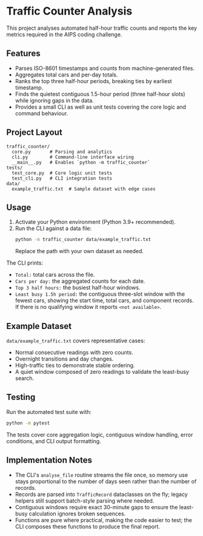 # Traffic Counter Analysis

This project analyses automated half-hour traffic counts and reports the key metrics required in the AIPS coding challenge.

## Features
- Parses ISO-8601 timestamps and counts from machine-generated files.
- Aggregates total cars and per-day totals.
- Ranks the top three half-hour periods, breaking ties by earliest timestamp.
- Finds the quietest contiguous 1.5-hour period (three half-hour slots) while ignoring gaps in the data.
- Provides a small CLI as well as unit tests covering the core logic and command behaviour.

## Project Layout
```
traffic_counter/
  core.py       # Parsing and analytics
  cli.py        # Command-line interface wiring
  __main__.py   # Enables `python -m traffic_counter`
tests/
  test_core.py  # Core logic unit tests
  test_cli.py   # CLI integration tests
data/
  example_traffic.txt  # Sample dataset with edge cases
```

## Usage
1. Activate your Python environment (Python 3.9+ recommended).
2. Run the CLI against a data file:
   ```bash
   python -m traffic_counter data/example_traffic.txt
   ```
   Replace the path with your own dataset as needed.

The CLI prints:
- `Total:` total cars across the file.
- `Cars per day:` the aggregated counts for each date.
- `Top 3 half hours:` the busiest half-hour windows.
- `Least busy 1.5h period:` the contiguous three-slot window with the fewest cars, showing the start time, total cars, and component records. If there is no qualifying window it reports `<not available>`.

## Example Dataset
`data/example_traffic.txt` covers representative cases:
- Normal consecutive readings with zero counts.
- Overnight transitions and day changes.
- High-traffic ties to demonstrate stable ordering.
- A quiet window composed of zero readings to validate the least-busy search.

## Testing
Run the automated test suite with:
```bash
python -m pytest
```
The tests cover core aggregation logic, contiguous window handling, error conditions, and CLI output formatting.

## Implementation Notes
- The CLI's `analyse_file` routine streams the file once, so memory use stays proportional to the number of days seen rather than the number of records.
- Records are parsed into `TrafficRecord` dataclasses on the fly; legacy helpers still support batch-style parsing where needed.
- Contiguous windows require exact 30-minute gaps to ensure the least-busy calculation ignores broken sequences.
- Functions are pure where practical, making the code easier to test; the CLI composes these functions to produce the final report.
